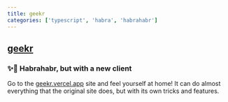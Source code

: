 ```yaml
---
title: geekr
categories: ['typescript', 'habra', 'habrahabr']
---
```

## [geekr](https://github.com/jarvis394/geekr)

### ✨🎉 Habrahabr, but with a new client

Go to the [geekr.vercel.app](https://geekr.vercel.app/top/weekly/p/1) site and feel yourself at home! It can do almost everything that the original site does, but with its own tricks and features.
